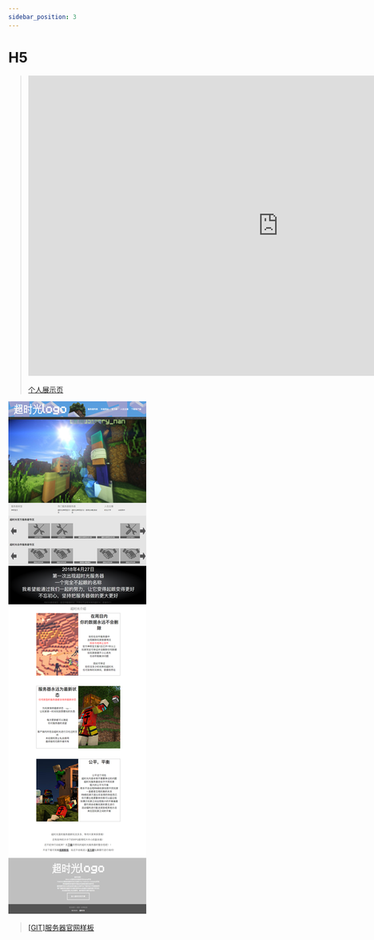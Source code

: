 ```yaml
---
sidebar_position: 3
---
```


# H5
><iframe src="http://soatori.com/" frameborder="0" scrolling="no" width="1000px" height="600px"></iframe>
>
>[个人展示页](https://soatori.com/)

![](img/h5-csg.png)
>[[GIT]服务器官网样板](https://non404.coding.net/public/csg-web/csg-web/git/files)
